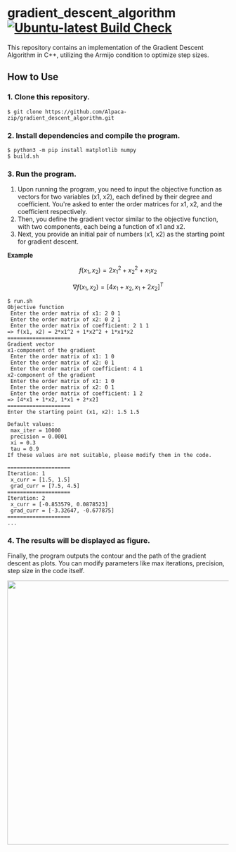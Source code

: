 # gradient_descent_algorithm  [![Ubuntu-latest Build Check](https://github.com/Alpaca-zip/gradient_descent_algorithm/actions/workflows/build-check-bot.yml/badge.svg?event=push)](https://github.com/Alpaca-zip/gradient_descent_algorithm/actions/workflows/build-check-bot.yml)
This repository contains an implementation of the Gradient Descent Algorithm in C++, utilizing the Armijo condition to optimize step sizes.

## How to Use

### 1. Clone this repository.
```
$ git clone https://github.com/Alpaca-zip/gradient_descent_algorithm.git
```
### 2. Install dependencies and compile the program.
```
$ python3 -m pip install matplotlib numpy
$ build.sh
```
### 3. Run the program. 
1. Upon running the program, you need to input the objective function as vectors for two variables (x1, x2), each defined by their degree and coefficient. You're asked to enter the order matrices for x1, x2, and the coefficient respectively.
2. Then, you define the gradient vector similar to the objective function, with two components, each being a function of x1 and x2.
3. Next, you provide an initial pair of numbers (x1, x2) as the starting point for gradient descent.

**Example**

$$
f(x_{1}, x_{2}) = 2x_{1}^2+x_{2}^2+x_{1}x_{2}
$$

$$
\nabla f(x_{1}, x_{2}) = [4x_{1}+x_{2}, x_{1}+2x_{2}]^T
$$
```
$ run.sh
Objective function
 Enter the order matrix of x1: 2 0 1
 Enter the order matrix of x2: 0 2 1
 Enter the order matrix of coefficient: 2 1 1
=> f(x1, x2) = 2*x1^2 + 1*x2^2 + 1*x1*x2
====================
Gradient vector
x1-component of the gradient
 Enter the order matrix of x1: 1 0
 Enter the order matrix of x2: 0 1
 Enter the order matrix of coefficient: 4 1
x2-component of the gradient
 Enter the order matrix of x1: 1 0
 Enter the order matrix of x2: 0 1
 Enter the order matrix of coefficient: 1 2
=> [4*x1 + 1*x2, 1*x1 + 2*x2]
====================
Enter the starting point (x1, x2): 1.5 1.5

Default values:
 max_iter = 10000
 precision = 0.0001
 xi = 0.3
 tau = 0.9
If these values are not suitable, please modify them in the code.

====================
Iteration: 1
 x_curr = [1.5, 1.5]
 grad_curr = [7.5, 4.5]
====================
Iteration: 2
 x_curr = [-0.853579, 0.0878523]
 grad_curr = [-3.32647, -0.677875]
====================
...
```
### 4. The results will be displayed as figure.
Finally, the program outputs the contour and the path of the gradient descent as plots. You can modify parameters like max iterations, precision, step size in the code itself.

<img src="https://github.com/Alpaca-zip/dijkstra_algorithm/assets/84959376/e33b595b-f3d9-4204-aa60-29cc5580e4a5" width="600px">
